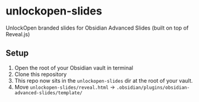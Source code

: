 # unlockopen-slides
UnlockOpen branded slides for Obsidian Advanced Slides (built on top of Reveal.js)

## Setup

1. Open the root of your Obsidian vault in terminal
2. Clone this repository
3. This repo now sits in the `unlockopen-slides` dir at the root of your vault.
4. Move `unlockopen-slides/reveal.html` -> `.obsidian/plugins/obsidian-advanced-slides/template/`

